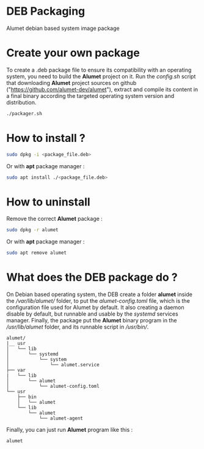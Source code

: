 # DEB Packaging

Alumet debian based system image package

# Create your own package

To create a .deb package file to ensure its compatibility with an operating system, you need to build the **Alumet** project on it. 
Run the *config.sh* script that downloading **Alumet** project sources on github ("https://github.com/alumet-dev/alumet"), 
extract and compile its content in a final binary according the targeted operating system version and distribution.

```bash
./packager.sh
```

# How to install ? 

```bash
sudo dpkg -i <package_file.deb>
```
Or with **apt** package manager :
```bash
sudo apt install ./<package_file.deb>
```

# How to uninstall

Remove the correct **Alumet** package :
```bash
sudo dpkg -r alumet
```
Or with **apt** package manager :
```bash
sudo apt remove alumet
```

# What does the DEB package do ? 

On Debian based operating system, the DEB create a folder **alumet** inside the */var/lib/alumet/* folder,
to put the *alumet-config.toml* file, which is the configuration file used for Alumet by default.
It also creating a daemon disable by default, but runnable and usable by the *systemd* services manager.
Finally, the package put the **Alumet** binary program in the */usr/lib/alumet* folder, and its runnable script in */usr/bin/*.

    alumet/
    |__ usr
    │   └── lib
    │       └── systemd
    │           └── system
    │               └── alumet.service
    ├── var
    |   └── lib
    │       └── alumet
    │           └── alumet-config.toml
    └── usr
        ├── bin
        │   └── alumet
        └── lib
            └── alumet
                └── alumet-agent

Finally, you can just run **Alumet** program like this :

```bash
alumet
```

